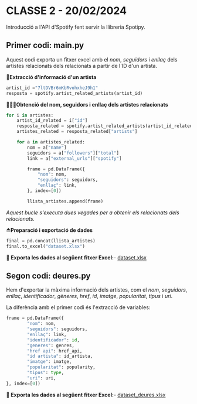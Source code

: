# CLASSE 2 - 20/02/2024

Introducció a l'API d'Spotify fent servir la llibreria Spotipy.

## Primer codi: main.py

Aquest codi exporta un fitxer excel amb el *nom*, *seguidors* i *enllaç* dels artistes relacionats dels relacionats a partir de l'ID d'un artista.

**🎵Extracció d'informació d'un artista**

```python
artist_id ="7ltDVBr6mKbRvohxheJ9h1"
resposta = spotify.artist_related_artists(artist_id)
```
**👨🏼‍🎤Obtenció del nom, seguidors i enllaç dels artistes relacionats**
```python
for i in artistes:
    artist_id_related = i["id"]
    resposta_related = spotify.artist_related_artists(artist_id_related)
    artistes_related = resposta_related["artists"]

    for a in artistes_related:
        nom = a["name"]
        seguidors = a["followers"]["total"]
        link = a["external_urls"]["spotify"]

        frame = pd.DataFrame({
            "nom": nom,
            "seguidors": seguidors,
            "enllaç": link,
        }, index=[0])

        llista_artistes.append(frame)
```
*Aquest bucle s'executa dues vegades per a obtenir els relacionats dels relacionats.*

**⏏️Preparació i exportació de dades**
```python
final = pd.concat(llista_artistes)
final.to_excel("dataset.xlsx")
```

**📄 Exporta les dades al següent fitxer Excel:**- [dataset.xlsx](https://github.com/carduspau/bigdataUAB/blob/main/Classe%202%20-%20API%20Spotify/dataset.xlsx)

## Segon codi: deures.py
Hem d'exportar la màxima informació dels artistes, com el *nom*, *seguidors*, *enllaç*, *identificador*, *gèneres*, *href*, *id*, *imatge*, *popularitat*, *tipus* i *uri*.

La diferència amb el primer codi és l'extracció de variables:
```python
frame = pd.DataFrame({
        "nom": nom,
        "seguidors": seguidors,
        "enllaç": link,
        "identificador": id,
        "generes": genres,
        "href api": href_api,
        "id artista": id_artista,
        "imatge": imatge,
        "popularitat": popularity,
        "tipus": type,
        "uri": uri,
}, index=[0])
```
**📄 Exporta les dades al següent fitxer Excel:**- [dataset_deures.xlsx](https://github.com/carduspau/bigdataUAB/blob/main/Classe%202%20-%20API%20Spotify/dataset_deures.xlsx)
